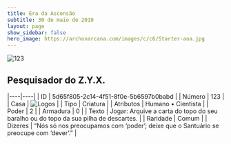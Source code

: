 ```yaml
---
title: Era da Ascensão
subtitle: 30 de maio de 2019
layout: page
show_sidebar: false
hero_image: https://archonarcana.com/images/c/c6/Starter-aoa.jpg
---
```


![123](https://cdn.keyforgegame.com/media/card_front/pt/435_123_C3CH8VRX8J8G_pt.png)

## Pesquisador do Z.Y.X.

|----|----|
| ID | 5d65f805-2c14-4f51-8f0e-5b6597b0babd |
| Número | 123 |
| Casa | ![Logos](https://archonarcana.com/images/thumb/c/ce/Logos.png/22px-Logos.png "Logos") |
| Tipo | Criatura |
| Atributos | Humano • Cientista |
| Poder | 2 |
| Armadura | 0 |
| Texto | Jogar: Arquive a carta do topo do seu baralho ou do topo da sua pilha de descartes. |
| Raridade | Comum |
| Dizeres | “Nós só nos preocupamos com ‘poder’; deixe  que o Santuário se preocupe com ‘dever’.” |
